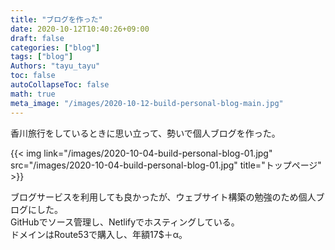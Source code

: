 ```yaml
---
title: "ブログを作った"
date: 2020-10-12T10:40:26+09:00
draft: false
categories: ["blog"]
tags: ["blog"]
Authors: "tayu_tayu"
toc: false
autoCollapseToc: false
math: true
meta_image: "/images/2020-10-12-build-personal-blog-main.jpg"
---
```


香川旅行をしているときに思い立って、勢いで個人ブログを作った。

{{< img link="/images/2020-10-04-build-personal-blog-01.jpg" src="/images/2020-10-04-build-personal-blog-01.jpg" title="トップページ" >}}

ブログサービスを利用しても良かったが、ウェブサイト構築の勉強のため個人ブログにした。  
GitHubでソース管理し、Netlifyでホスティングしている。  
ドメインはRoute53で購入し、年額17$＋α。
